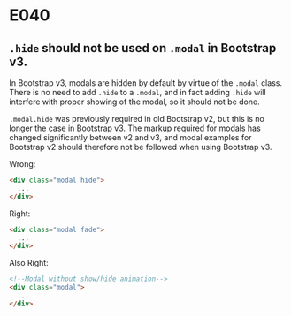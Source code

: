 # E040

## `.hide` should not be used on `.modal` in Bootstrap v3.

In Bootstrap v3, modals are hidden by default by virtue of the `.modal` class. There is no need to add `.hide` to a `.modal`, and in fact adding `.hide` will interfere with proper showing of the modal, so it should not be done.

`.modal.hide` was previously required in old Bootstrap v2, but this is no longer the case in Bootstrap v3. The markup required for modals has changed significantly between v2 and v3, and modal examples for Bootstrap v2 should therefore not be followed when using Bootstrap v3.

Wrong:
```html
<div class="modal hide">
  ...
</div>
```

Right:
```html
<div class="modal fade">
  ...
</div>
```

Also Right:
```html
<!--Modal without show/hide animation-->
<div class="modal">
  ...
</div>
```